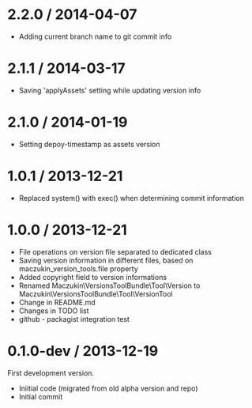 
2.2.0 / 2014-04-07
==================

 * Adding current branch name to git commit info

2.1.1 / 2014-03-17 
==================

 * Saving 'applyAssets' setting while updating version info

2.1.0 / 2014-01-19
==================

 * Setting depoy-timestamp as assets version

1.0.1 / 2013-12-21
==================

 * Replaced system() with exec() when determining commit information

1.0.0 / 2013-12-21
==================

 * File operations on version file separated to dedicated class
 * Saving version information in different files, based on maczukin_version_tools.file property
 * Added copyright field to version informations
 * Renamed Maczukin\VersionsToolBundle\Tool\Version to Maczukin\VersionsToolBundle\Tool\VersionTool
 * Change in README.md
 * Changes in TODO list
 * github - packagist integration test

0.1.0-dev / 2013-12-19
======================

First development version.

* Iniitial code (migrated from old alpha version and repo)
* Initial commit

